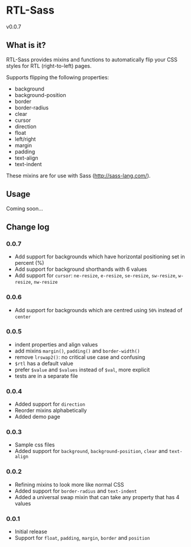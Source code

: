 RTL-Sass
========

v0.0.7

## What is it?

RTL-Sass provides mixins and functions to automatically flip your CSS styles for RTL (right-to-left) pages.

Supports flipping the following properties:

- background
- background-position
- border
- border-radius
- clear
- cursor
- direction
- float
- left/right
- margin
- padding
- text-align
- text-indent

These mixins are for use with Sass (http://sass-lang.com/).

## Usage

Coming soon...

## Change log

### 0.0.7

- Add support for backgrounds which have horizontal positioning set in percent (%)
- Add support for background shorthands with 6 values
- Add support for `cursor`: `ne-resize`, `e-resize`, `se-resize`, `sw-resize`, `w-resize`, `nw-resize`

### 0.0.6

- Add support for backgrounds which are centred using `50%` instead of `center`

### 0.0.5

- indent properties and align values
- add mixins `margin()`, `padding()` and `border-width()`
- remove `lrswap2()`: no critical use case and confusing
- `$rtl` has a default value
- prefer `$value` and `$values` instead of `$val`, more explicit
- tests are in a separate file

### 0.0.4

- Added support for `direction`
- Reorder mixins alphabetically
- Added demo page

### 0.0.3

- Sample css files
- Added support for `background`, `background-position`, `clear` and `text-align`

### 0.0.2

- Refining mixins to look more like normal CSS
- Added support for `border-radius` and `text-indent`
- Added a universal swap mixin that can take any property that has 4 values

### 0.0.1

- Initial release
- Support for `float`, `padding`, `margin`, `border` and `position`
